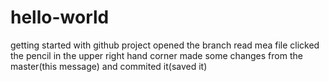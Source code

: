 # hello-world
getting started with github project
opened the branch read mea file clicked the pencil in the upper right hand corner made some changes from the master(this message)
and commited it(saved it)
